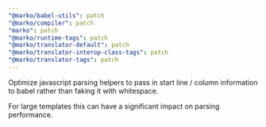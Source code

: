 ```yaml
---
"@marko/babel-utils": patch
"@marko/compiler": patch
"marko": patch
"@marko/runtime-tags": patch
"@marko/translator-default": patch
"@marko/translator-interop-class-tags": patch
"@marko/translator-tags": patch
---
```


Optimize javascript parsing helpers to pass in start line / column information to babel rather than faking it with whitespace.

For large templates this can have a significant impact on parsing performance.
